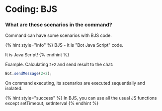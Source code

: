  # Coding: BJS

### What are these scenarios in the command?

Command can have some scenarios with BJS code. 

{% hint style="info" %}
BJS - it is "Bot Java Script" code.

It is Java Script!
{% endhint %}

Example. Calculating `2+2` and send result to the chat:

```javascript
Bot.sendMessage(2+2);
```

On command executing, its scenarios are executed sequentially and isolated.



{% hint style="success" %}
In BJS, you can use all the usual JS functions except setTimeout, setInterval
{% endhint %}

